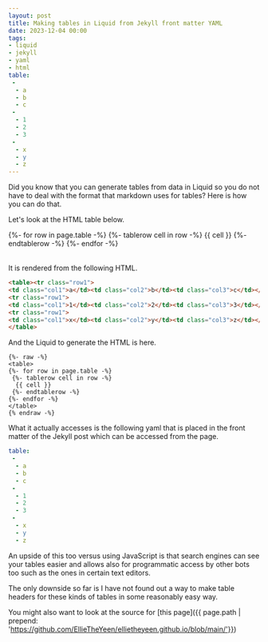 ```yaml
---
layout: post
title: Making tables in Liquid from Jekyll front matter YAML
date: 2023-12-04 00:00
tags:
- liquid
- jekyll
- yaml
- html
table:
 -
  - a
  - b
  - c
 -
  - 1
  - 2
  - 3
 -
  - x
  - y
  - z
---
```

Did you know that you can generate tables from data in Liquid so you do not have to deal with the format that markdown uses for tables? Here is how you can do that.

Let's look at the HTML table below. 

<table>
{%- for row in page.table -%}
 {%- tablerow cell in row -%}
  {{ cell }}
 {%- endtablerow -%}
{%- endfor -%}
</table>

It is rendered from the following HTML.

```html
<table><tr class="row1">
<td class="col1">a</td><td class="col2">b</td><td class="col3">c</td></tr>
<tr class="row1">
<td class="col1">1</td><td class="col2">2</td><td class="col3">3</td></tr>
<tr class="row1">
<td class="col1">x</td><td class="col2">y</td><td class="col3">z</td></tr>
</table>
```

And the Liquid to generate the HTML is here.

```liquid
{%- raw -%}
<table>
{%- for row in page.table -%}
 {%- tablerow cell in row -%}
  {{ cell }}
 {%- endtablerow -%}
{%- endfor -%}
</table>
{% endraw -%}
```

What it actually accesses is the following yaml that is placed in the front matter of the Jekyll post which can be accessed from the page.

```yaml
table:
 -
  - a
  - b
  - c
 -
  - 1
  - 2
  - 3
 -
  - x
  - y
  - z
```

An upside of this too versus using JavaScript is that search engines can see your tables easier and allows also for programmatic access by other bots too such as the ones in certain text editors.

The only downside so far is I have not found out a way to make table headers for these kinds of tables in some reasonably easy way.

You might also want to look at the source for [this page]({{ page.path | prepend: 'https://github.com/EllieTheYeen/ellietheyeen.github.io/blob/main/'}})
